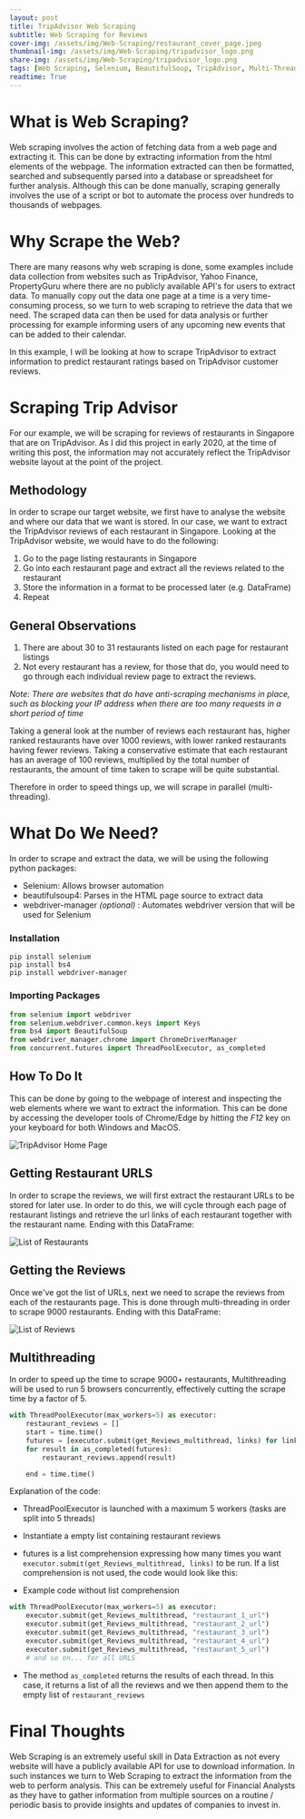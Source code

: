 ```yaml
---
layout: post
title: TripAdvisor Web Scraping
subtitle: Web Scraping for Reviews
cover-img: /assets/img/Web-Scraping/restaurant_cover_page.jpeg
thumbnail-img: /assets/img/Web-Scraping/tripadvisor_logo.png
share-img: /assets/img/Web-Scraping/tripadvisor_logo.png
tags: [Web Scraping, Selenium, BeautifulSoup, TripAdvisor, Multi-Threading]
readtime: True
---
```



# What is Web Scraping?
Web scraping involves the action of fetching data from a web page and extracting it. This can be done by extracting information from the html elements of the webpage. The information extracted can then be formatted, searched and subsequently parsed into a database or spreadsheet for further analysis. Although this can be done manually, scraping generally involves the use of a script or bot to automate the process over hundreds to thousands of webpages.

# Why Scrape the Web?
There are many reasons why web scraping is done, some examples include data collection from websites such as TripAdvisor, Yahoo Finance, PropertyGuru where there are no publicly available API's for users to extract data. To manually copy out the data one page at a time is a very time-consuming process, so we turn to web scraping to retrieve the data that we need. The scraped data can then be used for data analysis or further processing for example informing users of any upcoming new events that can be added to their calendar.

In this example, I will be looking at how to scrape TripAdvisor to extract information to predict restaurant ratings based on TripAdvisor customer reviews.

# Scraping Trip Advisor
For our example, we will be scraping for reviews of restaurants in Singapore that are on TripAdvisor. As I did this project in early 2020, at the time of writing this post, the information may not accurately reflect the TripAdvisor website layout at the point of the project.

## Methodology
In order to scrape our target website, we first have to analyse the website and where our data that we want is stored. In our case, we want to extract the TripAdvisor reviews of each restaurant in Singapore. Looking at the TripAdvisor website, we would have to do the following:
1. Go to the page listing restaurants in Singapore
2. Go into each restaurant page and extract all the reviews related to the restaurant
3. Store the information in a format to be processed later (e.g. DataFrame)
4. Repeat

## General Observations
1. There are about 30 to 31 restaurants listed on each page for restaurant listings
2. Not every restaurant has a review, for those that do, you would need to go through each individual review page to extract the reviews.

*Note: There are websites that do have anti-scraping mechanisms in place, such as blocking your IP address when there are too many requests in a short period of time*

Taking a general look at the number of reviews each restaurant has, higher ranked restaurants have over 1000 reviews, with lower ranked restaurants having fewer reviews. Taking a conservative estimate that each restaurant has an average of 100 reviews, multiplied by the total number of restaurants, the amount of time taken to scrape will be quite substantial.

Therefore in order to speed things up, we will scrape in parallel (multi-threading).

# What Do We Need?
In order to scrape and extract the data, we will be using the following python packages:
- Selenium: Allows browser automation
- beautifulsoup4: Parses in the HTML page source to extract data
- webdriver-manager *(optional)* : Automates webdriver version that will be used for Selenium

### Installation
```
pip install selenium
pip install bs4
pip install webdriver-manager
```

### Importing Packages
```python
from selenium import webdriver
from selenium.webdriver.common.keys import Keys
from bs4 import BeautifulSoup
from webdriver_manager.chrome import ChromeDriverManager
from concurrent.futures import ThreadPoolExecutor, as_completed
```

## How To Do It
This can be done by going to the webpage of interest and inspecting the web elements where we want to extract the information. This can be done by accessing the developer tools of Chrome/Edge by hitting the *F12* key on your keyboard for both Windows and MacOS.

![TripAdvisor Home Page](/assets/img/Web-Scraping/tripadvisor_homepage.png)

## Getting Restaurant URLS
In order to scrape the reviews, we will first extract the restaurant URLs to be stored for later use. In order to do this, we will cycle through each page of restaurant listings and retrieve the url links of each restaurant together with the restaurant name. Ending with this DataFrame:

![List of Restaurants](/assets/img/Web-Scraping/restaurant_dataframe.png)

## Getting the Reviews
Once we've got the list of URLs, next we need to scrape the reviews from each of the restaurants page. This is done through multi-threading in order to scrape 9000 restaurants. Ending with this DataFrame:

![List of Reviews](/assets/img/Web-Scraping/reviews_dataframe.png)

## Multithreading
In order to speed up the time to scrape 9000+ restaurants, Multithreading will be used to run 5 browsers concurrently, effectively cutting the scrape time by a factor of 5.

```python
with ThreadPoolExecutor(max_workers=5) as executor:
    restaurant_reviews = []
    start = time.time()
    futures = [executor.submit(get_Reviews_multithread, links) for links in urls]
    for result in as_completed(futures):
        restaurant_reviews.append(result)

    end = time.time()
```

Explanation of the code:
- ThreadPoolExecutor is launched with a maximum 5 workers (tasks are split into 5 threads)
- Instantiate a empty list containing restaurant reviews
- futures is a list comprehension expressing how many times you want `executor.submit(get_Reviews_multithread, links)` to be run. If a list comprehension is not used, the code would look like this:

- Example code without list comprehension
```python
with ThreadPoolExecutor(max_workers=5) as executor:
    executor.submit(get_Reviews_multithread, "restaurant_1_url")
    executor.submit(get_Reviews_multithread, "restaurant_2_url")
    executor.submit(get_Reviews_multithread, "restaurant_3_url")
    executor.submit(get_Reviews_multithread, "restaurant_4_url")
    executor.submit(get_Reviews_multithread, "restaurant_5_url")
    # and so on... for all URLS
```
- The method `as_completed` returns the results of each thread. In this case, it returns a list of all the reviews and we then append them to the empty list of `restaurant_reviews`

# Final Thoughts
Web Scraping is an extremely useful skill in Data Extraction as not every website will have a publicly available API for use to download information. In such instances we turn to Web Scraping to extract the information from the web to perform analysis. This can be extremely useful for Financial Analysts as they have to gather information from multiple sources on a routine / periodic basis to provide insights and updates of companies to invest in.
